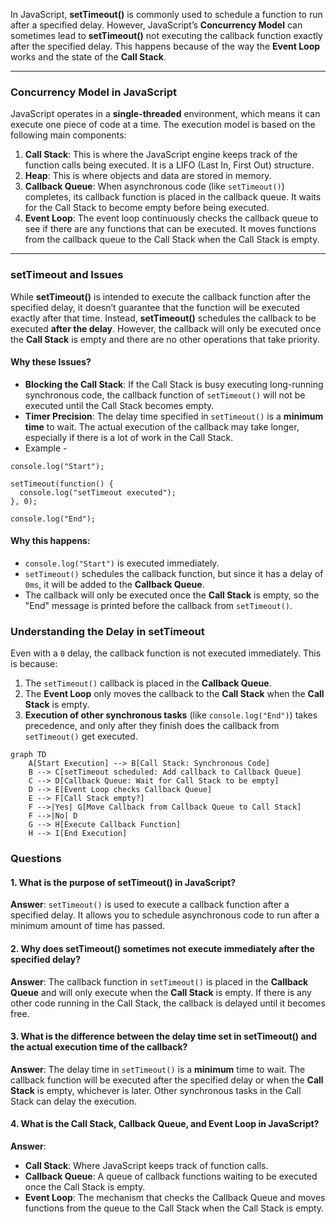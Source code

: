
In JavaScript, **setTimeout()** is commonly used to schedule a function to run after a specified delay. However, JavaScript’s **Concurrency Model** can sometimes lead to **setTimeout()** not executing the callback function exactly after the specified delay. This happens because of the way the **Event Loop** works and the state of the **Call Stack**.

---

### **Concurrency Model in JavaScript**

JavaScript operates in a **single-threaded** environment, which means it can execute one piece of code at a time. The execution model is based on the following main components:

1. **Call Stack**: This is where the JavaScript engine keeps track of the function calls being executed. It is a LIFO (Last In, First Out) structure.
2. **Heap**: This is where objects and data are stored in memory.
3. **Callback Queue**: When asynchronous code (like `setTimeout()`) completes, its callback function is placed in the callback queue. It waits for the Call Stack to become empty before being executed.
4. **Event Loop**: The event loop continuously checks the callback queue to see if there are any functions that can be executed. It moves functions from the callback queue to the Call Stack when the Call Stack is empty.

---

### **setTimeout and Issues**

While **setTimeout()** is intended to execute the callback function after the specified delay, it doesn’t guarantee that the function will be executed exactly after that time. Instead, **setTimeout()** schedules the callback to be executed **after the delay**. However, the callback will only be executed once the **Call Stack** is empty and there are no other operations that take priority.

#### **Why these Issues?**

- **Blocking the Call Stack**: If the Call Stack is busy executing long-running synchronous code, the callback function of `setTimeout()` will not be executed until the Call Stack becomes empty.
- **Timer Precision**: The delay time specified in `setTimeout()` is a **minimum time** to wait. The actual execution of the callback may take longer, especially if there is a lot of work in the Call Stack.
- Example - 
```
console.log("Start");

setTimeout(function() {
  console.log("setTimeout executed");
}, 0);

console.log("End");
```
#### **Why this happens**:

- `console.log("Start")` is executed immediately.
- `setTimeout()` schedules the callback function, but since it has a delay of `0ms`, it will be added to the **Callback Queue**.
- The callback will only be executed once the **Call Stack** is empty, so the "End" message is printed before the callback from `setTimeout()`.

### **Understanding the Delay in setTimeout**

Even with a `0` delay, the callback function is not executed immediately. This is because:

1. The `setTimeout()` callback is placed in the **Callback Queue**.
2. The **Event Loop** only moves the callback to the **Call Stack** when the **Call Stack** is empty.
3. **Execution of other synchronous tasks** (like `console.log("End")`) takes precedence, and only after they finish does the callback from `setTimeout()` get executed.

```mermaid
graph TD
    A[Start Execution] --> B[Call Stack: Synchronous Code]
    B --> C[setTimeout scheduled: Add callback to Callback Queue]
    C --> D[Callback Queue: Wait for Call Stack to be empty]
    D --> E[Event Loop checks Callback Queue]
    E --> F[Call Stack empty?]
    F -->|Yes| G[Move Callback from Callback Queue to Call Stack]
    F -->|No| D
    G --> H[Execute Callback Function]
    H --> I[End Execution]
```




### **Questions**

#### **1. What is the purpose of setTimeout() in JavaScript?**

**Answer**: `setTimeout()` is used to execute a callback function after a specified delay. It allows you to schedule asynchronous code to run after a minimum amount of time has passed.

#### **2. Why does setTimeout() sometimes not execute immediately after the specified delay?**

**Answer**: The callback function in `setTimeout()` is placed in the **Callback Queue** and will only execute when the **Call Stack** is empty. If there is any other code running in the Call Stack, the callback is delayed until it becomes free.

#### **3. What is the difference between the delay time set in setTimeout() and the actual execution time of the callback?**

**Answer**: The delay time in `setTimeout()` is a **minimum** time to wait. The callback function will be executed after the specified delay or when the **Call Stack** is empty, whichever is later. Other synchronous tasks in the Call Stack can delay the execution.

#### **4. What is the Call Stack, Callback Queue, and Event Loop in JavaScript?**

**Answer**:

- **Call Stack**: Where JavaScript keeps track of function calls.
- **Callback Queue**: A queue of callback functions waiting to be executed once the Call Stack is empty.
- **Event Loop**: The mechanism that checks the Callback Queue and moves functions from the queue to the Call Stack when the Call Stack is empty.